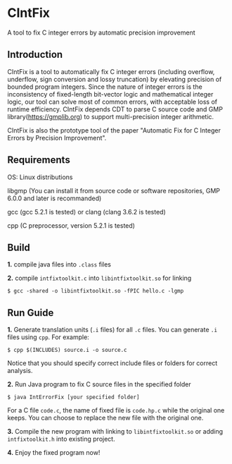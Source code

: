 # CIntFix
A tool to fix C integer errors by automatic precision improvement

Introduction
-------------
CIntFix is a tool to automatically fix C integer errors (including overflow, underflow, sign conversion and lossy truncation) by elevating precision of bounded program integers. Since the nature of integer errors is the inconsistency of fixed-length bit-vector logic and mathematical integer logic, our tool can solve most of common errors, with acceptable loss of runtime efficiency. CIntFix depends CDT to parse C source code and GMP library(https://gmplib.org) to support multi-precision integer arithmetic.

CIntFix is also the prototype tool of the paper "Automatic Fix for C Integer Errors by Precision Improvement".

Requirements
--------------
OS: Linux distributions

libgmp (You can install it from source code or software repositories, GMP 6.0.0 and later is recommanded)

gcc (gcc 5.2.1 is tested) or clang (clang 3.6.2 is tested)

cpp (C preprocessor, version 5.2.1 is tested)

Build
------
**1.** compile java files into `.class` files

**2.** compile `intfixtoolkit.c` into `libintfixtoolkit.so` for linking

    $ gcc -shared -o libintfixtoolkit.so -fPIC hello.c -lgmp
    

Run Guide
---------
**1.** Generate translation units (`.i` files) for all `.c` files. You can generate `.i` files using `cpp`. For example:

    $ cpp $(INCLUDES) source.i -o source.c 

Notice that you should specify correct include files or folders for correct analysis.

**2.** Run Java program to fix C source files in the specified folder

    $ java IntErrorFix [your specified folder]
  
  For a C file `code.c`, the name of fixed file is `code.hp.c` while the original one keeps. You can choose to replace the new file with the original one.
  
**3.** Compile the new program with linking to `libintfixtoolkit.so` or adding `intfixtoolkit.h` into existing project.

**4.** Enjoy the fixed program now!

